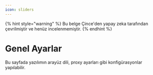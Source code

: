 ```yaml
---
icon: sliders
---
```


{% hint style="warning" %}
Bu belge Çince'den yapay zeka tarafından çevrilmiştir ve henüz incelenmemiştir.
{% endhint %}

# Genel Ayarlar

Bu sayfada yazılımın arayüz dili, proxy ayarları gibi konfigürasyonlar yapılabilir.
